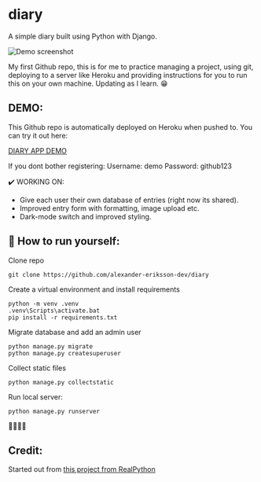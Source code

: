 # diary
A simple diary built using Python with Django. 

![Demo screenshot](https://i.imgur.com/M0ISMtq.png)

My first Github repo, this is for me to practice managing a project, using git, deploying to a server like Heroku and providing instructions for you to run this on your own machine. Updating as I learn. 😁

## DEMO:
This Github repo is automatically deployed on Heroku when pushed to. You can try it out here: 

[DIARY APP DEMO](https://warm-scrubland-19058.herokuapp.com/)

If you dont bother registering: 
Username: demo
Password: github123

✔️ WORKING ON: 
* Give each user their own database of entries (right now its shared).
* Improved entry form with formatting, image upload etc. 
* Dark-mode switch and improved styling. 

## 💨 How to run yourself:
Clone repo
```
git clone https://github.com/alexander-eriksson-dev/diary
```
Create a virtual environment and install requirements
```
python -m venv .venv
.venv\Scripts\activate.bat
pip install -r requirements.txt
```
Migrate database and add an admin user
```
python manage.py migrate
python manage.py createsuperuser
```
Collect static files
```
python manage.py collectstatic
```
Run local server:
```
python manage.py runserver
```
👏🏼👏🏼

## Credit:
Started out from [this project from RealPython](https://realpython.com/django-diary-project-python/)